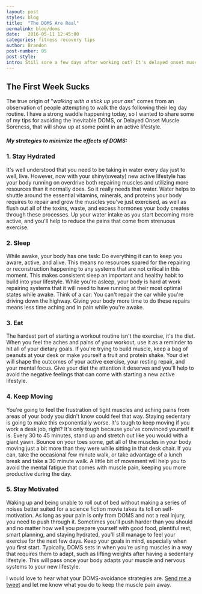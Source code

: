 ```yaml
---
layout: post
styles: blog
title:  "The DOMS Are Real"
permalink: blog/doms
date:   2016-05-11 12:45:00
categories: fitness recovery tips
author: Brandon
post-number: 05
post-style:
intro: Still sore a few days after working out? It's delayed onset muscle soreness doing you like that.
---
```

## The First Week Sucks

The true origin of "<em>walking with a stick up your ass</em>" comes from an observation of people attempting to walk the days following their leg day routine. I have a strong waddle happening today, so I wanted to share some of my tips for avoiding the inevitable DOMS, or Delayed Onset Muscle Soreness, that will show up at some point in an active lifestyle.


##### My strategies to minimize the effects of DOMS:

### 1. Stay Hydrated

It's well understood that you need to be taking in water every day just to well, live. However, now with your shiny(sweaty) new active lifestyle has your body running on overdrive both repairing muscles and utilizing more resources than it normally does. So it really needs that water. Water helps to shuttle around the essential vitamins, minerals, and proteins your body requires to repair and grow the muscles you've just exercised, as well as flush out all of the toxins, waste, and excess hormones your body creates through these processes. Up your water intake as you start becoming more active, and you'll help to reduce the pains that come from strenuous exercise.

### 2. Sleep

While awake, your body has one task: Do everything it can to keep you aware, active, and alive. This means no resources spared for the repairing or reconstruction happening to any systems that are not critical in this moment. This makes consistent sleep an important and healthy habit to build into your lifestyle. While you're asleep, your body is hard at work repairing systems that it will need to have running at their most optimal states while awake. Think of a car: You can't repair the car while you're driving down the highway. Giving your body more time to do these repairs means less time aching and in pain while you're awake.

### 3. Eat

The hardest part of starting a workout routine isn't the exercise, it's the diet. When you feel the aches and pains of your workout, use it as a reminder to hit all of your dietary goals. If you're trying to build muscle, keep a bag of peanuts at your desk or make yourself a fruit and protein shake. Your diet will shape the outcomes of your active exercise, your resting repair, and your mental focus. Give your diet the attention it deserves and you'll help to avoid the negative feelings that can come with starting a new active lifestyle.

### 4. Keep Moving

You're going to feel the frustration of tight muscles and aching pains from areas of your body you didn't know could feel that way. Staying sedentary is going to make this exponentially worse. It's tough to keep moving if you work a desk job, right? It's only tough because you've convinced yourself it is. Every 30 to 45 minutes, stand up and stretch out like you would with a giant yawn. Bounce on your toes some, get all of the muscles in your body moving just a bit more than they were while sitting in that desk chair. If you can, take the occasional few minute walk, or take advantage of a lunch break and take a 30 minute walk. A little bit of movement will help you to avoid the mental fatigue that comes with muscle pain, keeping you more productive during the day.

### 5. Stay Motivated

Waking up and being unable to roll out of bed without making a series of noises better suited for a science fiction movie takes its toll on self-motivation. As long as your pain is only from DOMS and not a real injury, you need to push through it. Sometimes you'll push harder than you should and no matter how well you prepare yourself with good food, plentiful rest, smart planning, and staying hydrated, you'll still manage to feel your exercise for the next few days. Keep your goals in mind, especially when you first start. Typically, DOMS sets in when you're using muscles in a way that requires them to adapt, such as lifting weights after having a sedentary lifestyle. This will pass once your body adapts your muscle and nervous systems to your new lifestyle.


I would love to hear what your DOMS-avoidance strategies are. [Send me a tweet](http://www.twitter.com/bybrandonbrown) and let me know what you do to keep the muscle pain away.
